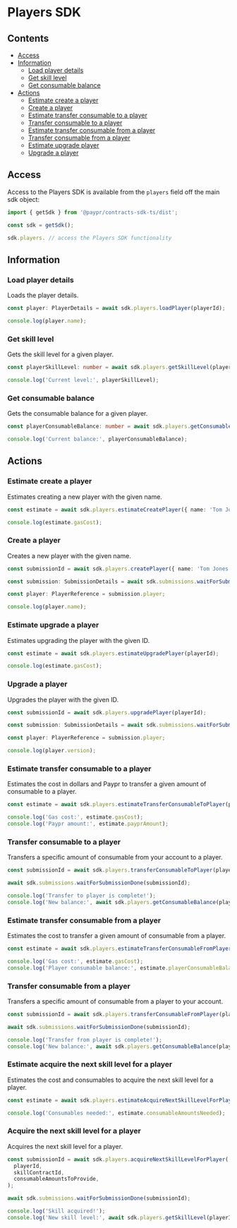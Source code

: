 # Players SDK

## Contents

- [Access](#access)
- [Information](#information)
  - [Load player details](#load-player-details)
  - [Get skill level](#get-skill-level)
  - [Get consumable balance](#get-consumable-balance)
- [Actions](#actions)
  - [Estimate create a player](#estimate-create-a-player)
  - [Create a player](#create-a-player)
  - [Estimate transfer consumable to a player](#estimate-transfer-consumable-to-a-player)
  - [Transfer consumable to a player](#transfer-consumable-to-a-player)
  - [Estimate transfer consumable from a player](#estimate-transfer-consumable-from-a-player)
  - [Transfer consumable from a player](#transfer-consumable-from-a-player)
  - [Estimate upgrade player](#estimate-upgrade-a-player)
  - [Upgrade a player](#upgrade-a-player)

## Access

Access to the Players SDK is available from the `players` field off the main
sdk object:

```typescript
import { getSdk } from '@paypr/contracts-sdk-ts/dist';

const sdk = getSdk();

sdk.players. // access the Players SDK functionality
```

## Information

### Load player details

Loads the player details.

```typescript
const player: PlayerDetails = await sdk.players.loadPlayer(playerId);

console.log(player.name);
```

### Get skill level

Gets the skill level for a given player.

```typescript
const playerSkillLevel: number = await sdk.players.getSkillLevel(playerId, skillContractId);

console.log('Current level:', playerSkillLevel);
```

### Get consumable balance

Gets the consumable balance for a given player.

```typescript
const playerConsumableBalance: number = await sdk.players.getConsumableBalance(playerId, consumableContractId);

console.log('Current balance:', playerConsumableBalance);
```

## Actions

### Estimate create a player

Estimates creating a new player with the given name.

```typescript
const estimate = await sdk.players.estimateCreatePlayer({ name: 'Tom Jones' });

console.log(estimate.gasCost);
```

### Create a player

Creates a new player with the given name.

```typescript
const submissionId = await sdk.players.createPlayer({ name: 'Tom Jones' });

const submission: SubmissionDetails = await sdk.submissions.waitForSubmissionDone(submissionId);

const player: PlayerReference = submission.player;

console.log(player.name);
```

### Estimate upgrade a player

Estimates upgrading the player with the given ID.

```typescript
const estimate = await sdk.players.estimateUpgradePlayer(playerId);

console.log(estimate.gasCost);
```

### Upgrade a player

Upgrades the player with the given ID.

```typescript
const submissionId = await sdk.players.upgradePlayer(playerId);

const submission: SubmissionDetails = await sdk.submissions.waitForSubmissionDone(submissionId);

const player: PlayerReference = submission.player;

console.log(player.version);
```

### Estimate transfer consumable to a player

Estimates the cost in dollars and Paypr to transfer a given amount of consumable
to a player.

```typescript
const estimate = await sdk.players.estimateTransferConsumableToPlayer(playerId, consumableContractId, amount);

console.log('Gas cost:', estimate.gasCost);
console.log('Paypr amount:', estimate.payprAmount);
```

### Transfer consumable to a player

Transfers a specific amount of consumable from your account to a player.

```typescript
const submissionId = await sdk.players.transferConsumableToPlayer(playerId, consumableContractId, amount);

await sdk.submissions.waitForSubmissionDone(submissionId);

console.log('Transfer to player is complete!');
console.log('New balance:', await sdk.players.getConsumableBalance(playerId, consumableContractId));
```

### Estimate transfer consumable from a player

Estimates the cost to transfer a given amount of consumable from a player.

```typescript
const estimate = await sdk.players.estimateTransferConsumableFromPlayer(playerId, consumableContractId, amount);

console.log('Gas cost:', estimate.gasCost);
console.log('Player consumable balance:', estimate.playerConsumableBalance);
```

### Transfer consumable from a player

Transfers a specific amount of consumable from a player to your account.

```typescript
const submissionId = await sdk.players.transferConsumableFromPlayer(playerId, consumableContractId, amount);

await sdk.submissions.waitForSubmissionDone(submissionId);

console.log('Transfer from player is complete!');
console.log('New balance:', await sdk.players.getConsumableBalance(playerId, consumableContractId));
```

### Estimate acquire the next skill level for a player

Estimates the cost and consumables to acquire the next skill level for a player.

```typescript
const estimate = await sdk.players.estimateAcquireNextSkillLevelForPlayer(playerId, skillContractId);

console.log('Consumables needed:', estimate.consumableAmountsNeeded);
```

### Acquire the next skill level for a player

Acquires the next skill level for a player.

```typescript
const submissionId = await sdk.players.acquireNextSkillLevelForPlayer(
  playerId,
  skillContractId,
  consumableAmountsToProvide,
);

await sdk.submissions.waitForSubmissionDone(submissionId);

console.log('Skill acquired!');
console.log('New skill level:', await sdk.players.getSkillLevel(playerId, skillContractId));
```
